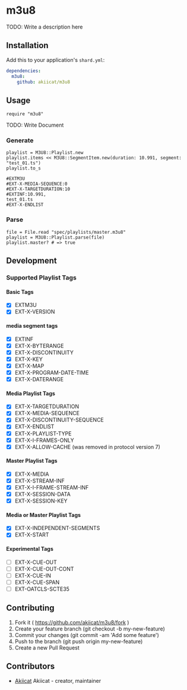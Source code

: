 # m3u8

TODO: Write a description here

## Installation

Add this to your application's `shard.yml`:

```yaml
dependencies:
  m3u8:
    github: akiicat/m3u8
```

## Usage

```crystal
require "m3u8"
```

TODO: Write Document

### Generate

```cr
playlist = M3U8::Playlist.new
playlist.items << M3U8::SegmentItem.new(duration: 10.991, segment: "test_01.ts")
playlist.to_s
```

```
#EXTM3U
#EXT-X-MEDIA-SEQUENCE:0
#EXT-X-TARGETDURATION:10
#EXTINF:10.991,
test_01.ts
#EXT-X-ENDLIST
```

### Parse

```cr
file = File.read "spec/playlists/master.m3u8"
playlist = M3U8::Playlist.parse(file)
playlist.master? # => true
```

## Development

### Supported Playlist Tags

#### Basic Tags
- [x] EXTM3U
- [x] EXT-X-VERSION

#### media segment tags
- [x] EXTINF
- [x] EXT-X-BYTERANGE
- [x] EXT-X-DISCONTINUITY
- [x] EXT-X-KEY
- [x] EXT-X-MAP
- [x] EXT-X-PROGRAM-DATE-TIME
- [x] EXT-X-DATERANGE

#### Media Playlist Tags
- [x] EXT-X-TARGETDURATION
- [x] EXT-X-MEDIA-SEQUENCE
- [x] EXT-X-DISCONTINUITY-SEQUENCE
- [x] EXT-X-ENDLIST
- [x] EXT-X-PLAYLIST-TYPE
- [x] EXT-X-I-FRAMES-ONLY
- [x] EXT-X-ALLOW-CACHE (was removed in protocol version 7)

#### Master Playlist Tags
- [x] EXT-X-MEDIA
- [x] EXT-X-STREAM-INF
- [x] EXT-X-I-FRAME-STREAM-INF
- [x] EXT-X-SESSION-DATA
- [x] EXT-X-SESSION-KEY

#### Media or Master Playlist Tags
- [x] EXT-X-INDEPENDENT-SEGMENTS
- [x] EXT-X-START

#### Experimental Tags
- [ ] EXT-X-CUE-OUT
- [ ] EXT-X-CUE-OUT-CONT
- [ ] EXT-X-CUE-IN
- [ ] EXT-X-CUE-SPAN
- [ ] EXT-OATCLS-SCTE35

## Contributing

1. Fork it ( https://github.com/akiicat/m3u8/fork )
2. Create your feature branch (git checkout -b my-new-feature)
3. Commit your changes (git commit -am 'Add some feature')
4. Push to the branch (git push origin my-new-feature)
5. Create a new Pull Request

## Contributors

- [Akiicat](https://github.com/akiicat) Akiicat - creator, maintainer
